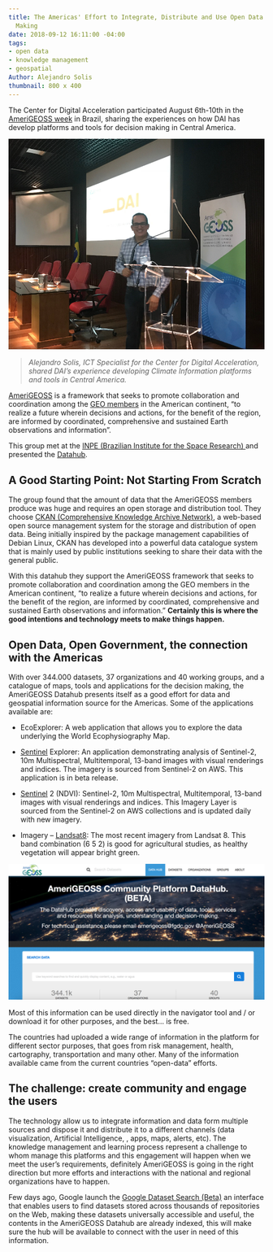 ```yaml
---
title: The Americas' Effort to Integrate, Distribute and Use Open Data for Decision
  Making
date: 2018-09-12 16:11:00 -04:00
tags:
- open data
- knowledge management
- geospatial
Author: Alejandro Solis
thumbnail: 800 x 400
---
```


The Center for Digital Acceleration participated August 6th-10th in the [AmeriGEOSS week](https://www.amerigeoss.org/amerigeoss-events/amerigeoss-week-2018/index_html) in Brazil, sharing the experiences on how DAI has develop platforms and tools for decision making in Central America.

![Screen Shot 2018-09-12 at 2.14.19 PM.png](/uploads/Screen%20Shot%202018-09-12%20at%202.14.19%20PM.png)

> *Alejandro Solis, ICT Specialist for the Center for Digital Acceleration, shared DAI’s experience developing Climate Information platforms and tools in Central America.*

[AmeriGEOSS](https://www.amerigeoss.org/amerigeoss/index_html) is a framework that seeks to promote collaboration and coordination among the [GEO members](https://www.earthobservations.org/members.php) in the American continent, “to realize a future wherein decisions and actions, for the benefit of the region, are informed by coordinated, comprehensive and sustained Earth observations and information”.

This group met at the [INPE (Brazilian Institute for the Space Research) ](http://www.inpe.br)and presented the [Datahub](https://data.amerigeoss.org).

## **A Good Starting Point: Not Starting From Scratch**

The group found that the amount of data that the AmeriGEOSS members produce was huge and requires an open storage and distribution tool. They choose [CKAN (Comprehensive Knowledge Archive Network)](https://ckan.org),  a web-based open source management system for the storage and distribution of open data. Being initially inspired by the package management capabilities of Debian Linux, CKAN has developed into a powerful data catalogue system that is mainly used by public institutions seeking to share their data with the general public.

With this datahub they support the AmeriGEOSS framework that seeks to promote collaboration and coordination among the GEO members in the American continent, “to realize a future wherein decisions and actions, for the benefit of the region, are informed by coordinated, comprehensive and sustained Earth observations and information.” **Certainly this is where the good intentions and technology meets to make things happen.**

## **Open Data, Open Government, the connection with the Americas**

With over 344.000 datasets, 37 organizations and 40 working groups, and a catalogue of maps, tools and applications for the decision making, the AmeriGEOSS Datahub presents itself as a good effort for data and geospatial information source for the Americas. Some of the applications available are:

* EcoExplorer: A web application that allows you to explore the data underlying the World Ecophysiography Map.

* [Sentinel](https://www.esa.int/Our_Activities/Observing_the_Earth/Copernicus/Sentinel-2) Explorer: An application demonstrating analysis of Sentinel-2, 10m Multispectral, Multitemporal, 13-band images with visual renderings and indices. The imagery is sourced from Sentinel-2 on AWS. This application is in beta release.

* [Sentinel](https://www.esa.int/Our_Activities/Observing_the_Earth/Copernicus/Sentinel-2) 2 (NDVI): Sentinel-2, 10m Multispectral, Multitemporal, 13-band images with visual renderings and indices. This Imagery Layer is sourced from the Sentinel-2 on AWS collections and is updated daily with new imagery.

* Imagery – [Landsat8](https://landsat.usgs.gov/landsat-8): The most recent imagery from Landsat 8. This band combination (6 5 2) is good for agricultural studies, as healthy vegetation will appear bright green.

![Screen Shot 2018-09-12 at 2.58.24 PM.png](/uploads/Screen%20Shot%202018-09-12%20at%202.58.24%20PM.png)

Most of this information can be used directly in the navigator tool and / or download it for other purposes, and the best… is free.

The countries had uploaded a wide range of information in the platform for different sector purposes, that goes from risk management, health, cartography, transportation and many other. Many of the information available came from the current countries “open-data” efforts.

## **The challenge: create community and engage the users**

The technology allow us to integrate information and data form multiple sources and dispose it and distribute it to a different channels (data visualization, Artificial Intelligence, , apps, maps, alerts, etc). The knowledge management and learning process represent a challenge to whom manage this platforms and this engagement will happen when we meet the user’s requirements, definitely AmeriGEOSS is going in the right direction but more efforts and interactions with the national and regional organizations have to happen.

Few days ago, Google launch the [Google Dataset Search (Beta)](https://toolbox.google.com/datasetsearch) an interface that enables users to find datasets stored across thousands of repositories on the Web, making these datasets universally accessible and useful,  the contents in the AmeriGEOSS Datahub are already indexed, this will make sure the hub will be available to connect with the user in need of this information.